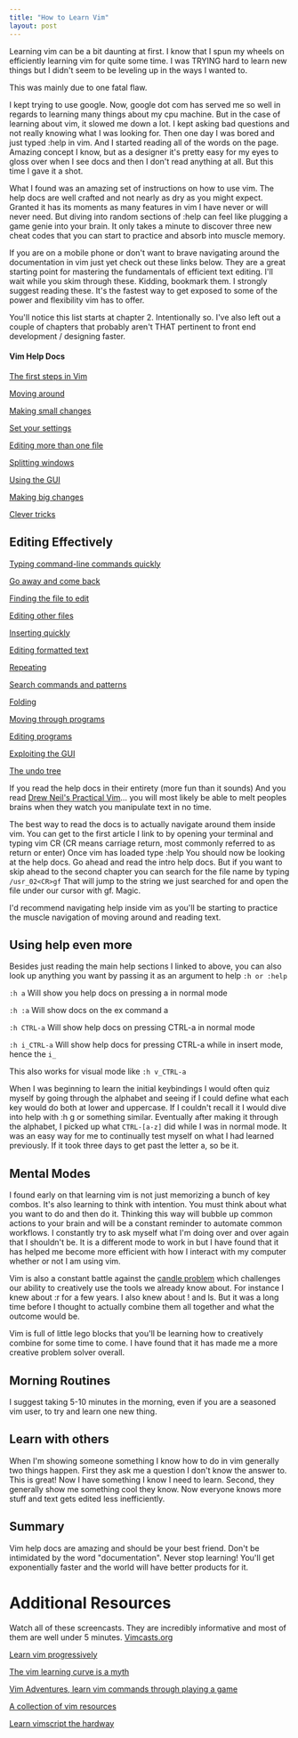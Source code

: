 ```yaml
---
title: "How to Learn Vim"
layout: post
---
```


Learning vim can be a bit daunting at first. I know that I spun my wheels on efficiently learning vim for quite some time. I was TRYING hard to learn new things but I didn't seem to be leveling up in the ways I wanted to.

This was mainly due to one fatal flaw.

I kept trying to use google. Now, google dot com has served me so well in regards to learning many things about my cpu machine. But in the case of learning about vim, it slowed me down a lot. I kept asking bad questions and not really knowing what I was looking for. Then one day I was bored and just typed :help in vim. And I started reading all of the words on the page. Amazing concept I know, but as a designer it's pretty easy for my eyes to gloss over when I see docs and then I don't read anything at all. But this time I gave it a shot.

What I found was an amazing set of instructions on how to use vim. The help docs are well crafted and not nearly as dry as you might expect. Granted it has its moments as many features in vim I have never or will never need. But diving into random sections of :help can feel like plugging a game genie into your brain. It only takes a minute to discover three new cheat codes that you can start to practice and absorb into muscle memory.

If you are on a mobile phone or don't want to brave navigating around the documentation in vim just yet check out these links below. They are a great starting point for mastering the fundamentals of efficient text editing. I'll wait while you skim through these. Kidding, bookmark them. I strongly suggest reading these. It's the fastest way to get exposed to some of the power and flexibility vim has to offer.

You'll notice this list starts at chapter 2. Intentionally so. I've also left out a couple of chapters that probably aren't THAT pertinent to front end development / designing faster.

#### Vim Help Docs

[The first steps in Vim](http://vimdoc.sourceforge.net/htmldoc/usr_02.html "The first steps in Vim")

[Moving around](http://vimdoc.sourceforge.net/htmldoc/usr_03.html "Moving around")

[Making small changes](http://vimdoc.sourceforge.net/htmldoc/usr_04.html "Making small changes")

[Set your settings](http://vimdoc.sourceforge.net/htmldoc/usr_05.html "Set your settings")

[Editing more than one file](http://vimdoc.sourceforge.net/htmldoc/usr_07.html "Editing more than one file")

[Splitting windows](http://vimdoc.sourceforge.net/htmldoc/usr_08.html "Splitting windows")

[Using the GUI](http://vimdoc.sourceforge.net/htmldoc/usr_09.html "Using the GUI")

[Making big changes](http://vimdoc.sourceforge.net/htmldoc/usr_10.html "Making big changes")

[Clever tricks](http://vimdoc.sourceforge.net/htmldoc/usr_12.html "Clever tricks")


## Editing Effectively

[Typing command-line commands quickly](http://vimdoc.sourceforge.net/htmldoc/usr_20.html  "Typing command-line commands quickly")

[Go away and come back](http://vimdoc.sourceforge.net/htmldoc/usr_21.html  "Go away and come back")

[Finding the file to edit](http://vimdoc.sourceforge.net/htmldoc/usr_22.html  "Finding the file to edit")

[Editing other files](http://vimdoc.sourceforge.net/htmldoc/usr_23.html  "Editing other files")

[Inserting quickly](http://vimdoc.sourceforge.net/htmldoc/usr_24.html  "Inserting quickly")

[Editing formatted text](http://vimdoc.sourceforge.net/htmldoc/usr_25.html  "Editing formatted text")

[Repeating](http://vimdoc.sourceforge.net/htmldoc/usr_26.html  "Repeating")

[Search commands and patterns](http://vimdoc.sourceforge.net/htmldoc/usr_27.html  "Search commands and patterns")

[Folding](http://vimdoc.sourceforge.net/htmldoc/usr_28.html  "Folding")

[Moving through programs](http://vimdoc.sourceforge.net/htmldoc/usr_29.html  "Moving through programs")

[Editing programs](http://vimdoc.sourceforge.net/htmldoc/usr_30.html  "Editing programs")

[Exploiting the GUI](http://vimdoc.sourceforge.net/htmldoc/usr_31.html  "Exploiting the GUI")

[The undo tree](http://vimdoc.sourceforge.net/htmldoc/usr_32.html  "The undo tree")


If you read the help docs in their entirety (more fun than it sounds) And you read [Drew Neil's Practical Vim](http://pragprog.com/book/dnvim/practical-vim "Practical Vim - Drew Neil")… you will most likely be able to melt peoples brains when they watch you manipulate text in no time.

The best way to read the docs is to actually navigate around them inside vim. You can get to the first article I link to by opening your terminal and typing vim CR (CR means carriage return, most commonly referred to as return or enter)
Once vim has loaded type :help
You should now be looking at the help docs. Go ahead and read the intro help docs. But if you want to skip ahead to the second chapter you can search for the file name by typing ```/usr_02<CR>gf```
That will jump to the string we just searched for and open the file under our cursor with gf. Magic.

I'd recommend navigating help inside vim as you'll be starting to practice the muscle navigation of moving around and reading text.

## Using help even more

Besides just reading the main help sections I linked to above, you can also look up anything you want by passing it as an argument to help ```:h or :help```

```:h a``` Will show you help docs on pressing a in normal mode

```:h :a``` Will show docs on the ex command a

```:h CTRL-a``` Will show help docs on pressing CTRL-a in normal mode

```:h i_CTRL-a``` Will show help docs for pressing CTRL-a while in insert mode, hence the ```i_```

This also works for visual mode like ```:h v_CTRL-a```

When I was beginning to learn the initial keybindings I would often quiz myself by going through the alphabet and seeing if I could define what each key would do both at lower and uppercase. If I couldn't recall it I would dive into help with :h g or something similar. Eventually after making it through the alphabet, I picked up what ```CTRL-[a-z]``` did while I was in normal mode. It was an easy way for me to continually test myself on what I had learned previously. If it took three days to get past the letter a, so be it.

## Mental Modes

I found early on that learning vim is not just memorizing a bunch of key combos. It's also learning to think with intention. You must think about what you want to do and then do it. Thinking this way will bubble up common actions to your brain and will be a constant reminder to automate common workflows. I constantly try to ask myself what I'm doing over and over again that I shouldn't be. It is a different mode to work in but I have found that it has helped me become more efficient with how I interact with my computer whether or not I am using vim.

Vim is also a constant battle against the [candle problem](http://en.wikipedia.org/wiki/Candle_problem "Candle Problem") which challenges our ability to creatively use the tools we already know about. For instance I knew about :r for a few years. I also knew about ! and ls. But it was a long time before I thought to actually combine them all together and what the outcome would be.

Vim is full of little lego blocks that you'll be learning how to creatively combine for some time to come. I have found that it has made me a more creative problem solver overall.

## Morning Routines

I suggest taking 5-10 minutes in the morning, even if you are a seasoned vim user, to try and learn one new thing.

## Learn with others

When I'm showing someone something I know how to do in vim generally two things happen. First they ask me a question I don't know the answer to. This is great! Now I have something I know I need to learn. Second, they generally show me something cool they know. Now everyone knows more stuff and text gets edited less inefficiently.

## Summary

Vim help docs are amazing and should be your best friend. Don't be intimidated by the word "documentation".
Never stop learning! You'll get exponentially faster and the world will have better products for it.


# Additional Resources

Watch all of these screencasts. They are incredibly informative and most of them are well under 5 minutes.
[Vimcasts.org](http://vimcasts.org/episodes/archive "Vimcasts")

[Learn vim progressively](http://yannesposito.com/Scratch/en/blog/Learn-Vim-Progressively/ "Learn vim progressively")

[The vim learning curve is a myth](http://robots.thoughtbot.com/the-vim-learning-curve-is-a-myth "The vim learning curve is a myth")

[Vim Adventures, learn vim commands through playing a game](http://vim-adventures.com "Vim Adventures")

[A collection of vim resources](http://www.openvim.com "Open Vim")

[Learn vimscript the hardway](http://learnvimscriptthehardway.stevelosh.com "Learn vimscript the hard way")
